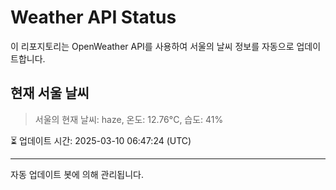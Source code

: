 
# Weather API Status

이 리포지토리는 OpenWeather API를 사용하여 서울의 날씨 정보를 자동으로 업데이트합니다.

## 현재 서울 날씨
> 서울의 현재 날씨: haze, 온도: 12.76°C, 습도: 41%

⏳ 업데이트 시간: 2025-03-10 06:47:24 (UTC)

---
자동 업데이트 봇에 의해 관리됩니다.
